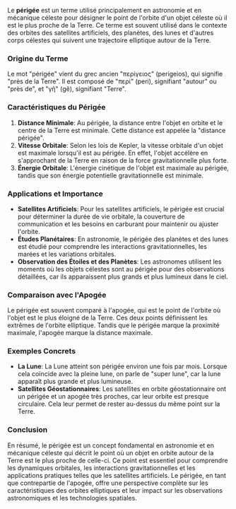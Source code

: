 Le **périgée** est un terme utilisé principalement en astronomie et en mécanique céleste pour désigner le point de l'orbite d'un objet céleste où il est le plus proche de la Terre. Ce terme est souvent utilisé dans le contexte des orbites des satellites artificiels, des planètes, des lunes et d'autres corps célestes qui suivent une trajectoire elliptique autour de la Terre.

### Origine du Terme

Le mot "périgée" vient du grec ancien "περίγειος" (perigeios), qui signifie "près de la Terre". Il est composé de "περί" (peri), signifiant "autour" ou "près de", et "γῆ" (gê), signifiant "Terre".

### Caractéristiques du Périgée

1. **Distance Minimale**: Au périgée, la distance entre l'objet en orbite et le centre de la Terre est minimale. Cette distance est appelée la "distance périgée".
2. **Vitesse Orbitale**: Selon les lois de Kepler, la vitesse orbitale d'un objet est maximale lorsqu'il est au périgée. En effet, l'objet accélère en s'approchant de la Terre en raison de la force gravitationnelle plus forte.
3. **Énergie Orbitale**: L'énergie cinétique de l'objet est maximale au périgée, tandis que son énergie potentielle gravitationnelle est minimale.

### Applications et Importance

- **Satellites Artificiels**: Pour les satellites artificiels, le périgée est crucial pour déterminer la durée de vie orbitale, la couverture de communication et les besoins en carburant pour maintenir ou ajuster l'orbite.
- **Études Planétaires**: En astronomie, le périgée des planètes et des lunes est étudié pour comprendre les interactions gravitationnelles, les marées et les variations orbitales.
- **Observation des Étoiles et des Planètes**: Les astronomes utilisent les moments où les objets célestes sont au périgée pour des observations détaillées, car ils apparaissent plus grands et plus lumineux dans le ciel.

### Comparaison avec l'Apogée

Le périgée est souvent comparé à l'apogée, qui est le point de l'orbite où l'objet est le plus éloigné de la Terre. Ces deux points définissent les extrêmes de l'orbite elliptique. Tandis que le périgée marque la proximité maximale, l'apogée marque la distance maximale.

### Exemples Concrets

- **La Lune**: La Lune atteint son périgée environ une fois par mois. Lorsque cela coïncide avec la pleine lune, on parle de "super lune", car la lune apparaît plus grande et plus lumineuse.
- **Satellites Géostationnaires**: Les satellites en orbite géostationnaire ont un périgée et un apogée très proches, car leur orbite est presque circulaire. Cela leur permet de rester au-dessus du même point sur la Terre.

### Conclusion

En résumé, le périgée est un concept fondamental en astronomie et en mécanique céleste qui décrit le point où un objet en orbite autour de la Terre est le plus proche de celle-ci. Ce point est essentiel pour comprendre les dynamiques orbitales, les interactions gravitationnelles et les applications pratiques telles que les satellites artificiels. Le périgée, en tant que contrepartie de l'apogée, offre une perspective complète sur les caractéristiques des orbites elliptiques et leur impact sur les observations astronomiques et les technologies spatiales.